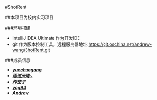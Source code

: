 #ShotRent

##本项目为校内实习项目

###环境搭建
* IntelliJ IDEA Ultimate 作为开发IDE
* git 作为版本控制工具，远程服务器地址:https://git.oschina.net/andrew-wang/ShotRent.git

###成员信息

* ***[yuechaogang](http://git.oschina.net/wangshusheng)***
* ***[雨过天晴~](http://git.oschina.net/wsjcyf)***
* ***[炸茄子](http://git.oschina.net/434321624)***
* ***[ycg94](http://git.oschina.net/ycg94)***
* ***[Andrew](http://git.oschina.net/andrew-wang)***